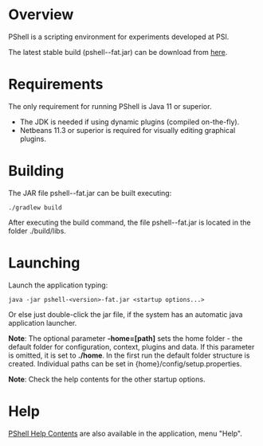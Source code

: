 # Overview

PShell is a scripting environment for experiments developed at PSI.

The latest stable build (pshell-<version>-fat.jar) can be download from [here](https://github.com/paulscherrerinstitute/pshell/releases).



# Requirements

The only requirement for running PShell is Java 11 or superior. 

 * The JDK is needed if using dynamic plugins (compiled on-the-fly). 
 * Netbeans 11.3 or superior is required for visually editing graphical plugins.



# Building

The JAR file pshell-<version>-fat.jar can be built executing:
 ```
 ./gradlew build
 ```  

After executing the build command, the file pshell-<version>-fat.jar is located in the folder  ./build/libs. 



# Launching

Launch the application typing:
 ```
 java -jar pshell-<version>-fat.jar <startup options...>
 ```  
 
Or else just  double-click the jar file, if the  system has an automatic java application launcher. 

 __Note__: The optional parameter  __-home=[path]__ sets the home folder - the default folder for configuration, context, plugins and data. If this parameter is omitted, it is set to __./home__. In the first run the default folder structure is created. Individual paths can be set in {home}/config/setup.properties.

 __Note__: Check the help contents for the other startup options.



# Help

[PShell Help Contents](./src/main/assembly/help/) are also available in the application, menu "Help".



